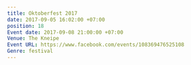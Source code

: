```yaml
---
title: Oktoberfest 2017
date: 2017-09-05 16:02:00 +07:00
position: 18
Event date: 2017-09-08 21:00:00 +07:00
Venue: The Kneipe
Event URL: https://www.facebook.com/events/108369476525108
Genre: festival
---
```


